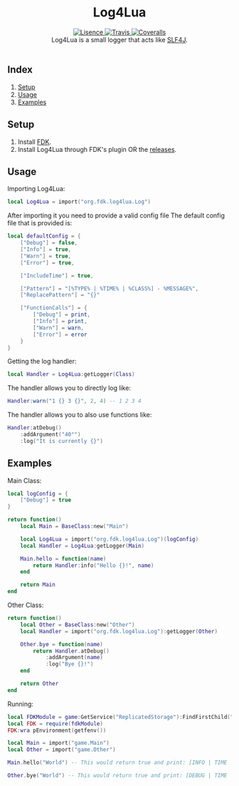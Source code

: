 <h1 align="center">Log4Lua</h1>
<div align="center">
	<a href="https://github.com/froghopperjacob/Log4Lua/tree/master/LICENSE">
		<img src="https://img.shields.io/badge/License-Apache%202.0-brightgreen.svg?style=flat-square" alt="Lisence" />
	</a>
	<a href="https://travis-ci.com/froghopperjacob/Log4Lua">
		<img src="https://img.shields.io/travis/com/froghopperjacob/Log4Lua.svg?style=flat-square" alt="Travis" />
	</a>
	<a href="https://coveralls.io/github/froghopperjacob/Log4Lua?branch=master">
		<img src="https://img.shields.io/coveralls/github/froghopperjacob/Log4Lua.svg?style=flat-square" alt="Coveralls" />
	</a>
</div>

<div align="center">
	Log4Lua is a small logger that acts like <a href="https://www.slf4j.org/">SLF4J</a>.
</div>

<div>&nbsp;</div>

## Index

1. [Setup](#Setup)
2. [Usage](#Usage)
3. [Examples](#Examples)

## Setup
1. Install [FDK](https://github.com/TheFlamingBlaster/FDK).
2. Install Log4Lua through FDK's plugin OR the [releases](https://github.com/froghopperjacob/Log4Lua/releases).

## Usage
Importing Log4Lua:
```lua
local Log4Lua = import("org.fdk.log4lua.Log")
```

After importing it you need to provide a valid config file
The default config file that is provided is:
```lua
local defaultConfig = {
	["Debug"] = false,
	["Info"] = true,
	["Warn"] = true,
	["Error"] = true,

	["IncludeTime"] = true,

	["Pattern"] = "[%TYPE% | %TIME% | %CLASS%] - %MESSAGE%",
	["ReplacePattern"] = "{}"

	["FunctionCalls"] = {
		["Debug"] = print,
		["Info"] = print,
		["Warn"] = warn,
		["Error"] = error
	}
}
```

Getting the log handler:
```lua
local Handler = Log4Lua:getLogger(Class)
```

The handler allows you to directly log like:
```lua
Handler:warn("1 {} 3 {}", 2, 4) -- 1 2 3 4
```

The handler allows you to also use functions like:
```lua
Handler:atDebug()
	:addArgument("40°")
	:log("It is currently {}")
```

## Examples
Main Class:
```lua
local logConfig = {
	["Debug"] = true
}

return function()
	local Main = BaseClass:new("Main")

	local Log4Lua = import("org.fdk.log4lua.Log")(logConfig)
	local Handler = Log4Lua:getLogger(Main)

	Main.hello = function(name)
		return Handler:info("Hello {}!", name)
	end

	return Main
end
```

Other Class:
```lua
return function()
	local Other = BaseClass:new("Other")
	local Handler = import("org.fdk.log4lua.Log"):getLogger(Other)

	Other.bye = function(name)
		return Handler.atDebug()
			:addArgument(name)
			:log("Bye {}!")
	end

	return Other
end
```

Running:
```lua
local FDKModule = game:GetService("ReplicatedStorage"):FindFirstChild("FDK")
local FDK = require(fdkModule)
FDK:wra pEnvironment(getfenv())

local Main = import("game.Main")
local Other = import("game.Other")

Main.hello("World") -- This would return true and print: [INFO | TIME | Main] - Hello World!

Other.bye("World") -- This would return true and print: [DEBUG | TIME | Other] - Bye World!
